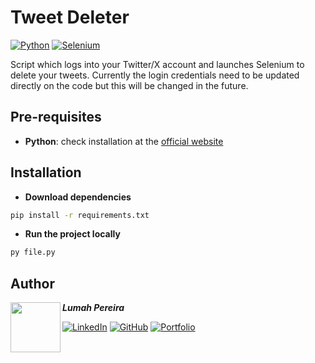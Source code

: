 # Tweet Deleter
[![Python](https://img.shields.io/badge/Python-3776AB?logo=python&logoColor=fff)](#)
[![Selenium](https://img.shields.io/badge/Selenium-43B02A?logo=selenium&logoColor=fff)](#)

Script which logs into your Twitter/X account and launches Selenium to delete your tweets. Currently the login credentials need to be updated directly on the code but this will be changed in the future.

## Pre-requisites
- **Python**: check installation at the [official website](https://www.python.org/downloads/)

## Installation
- **Download dependencies**
```bash
pip install -r requirements.txt
```

- **Run  the project locally**
```bash
py file.py
```

## Author
<img src="https://github.com/lumahloi.png" width="80" align="left"/>

***Lumah Pereira***


[![LinkedIn](https://custom-icon-badges.demolab.com/badge/LinkedIn-0A66C2?logo=linkedin-white&logoColor=fff)](https://www.linkedin.com/in/lumah-pereira) [![GitHub](https://img.shields.io/badge/GitHub-%23121011.svg?logo=github&logoColor=white)](https://www.github.com/lumahloi) [![Portfolio](https://img.shields.io/badge/Portfolio-D47CBC.svg?logo=vercel&logoColor=white)](https://www.lumah-pereira.vercel.app)

